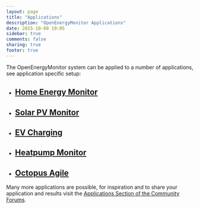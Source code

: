 ```yaml
---
layout: page
title: "Applications"
description: "OpenEnergyMonitor Applications"
date: 2015-10-08 19:05
sidebar: true
comments: false
sharing: true
footer: true
---
```


The OpenEnergyMonitor system can be applied to a number of applications, see application specific setup:

- ## [Home Energy Monitor](/applications/home-energy)

- ## [Solar PV Monitor](/applications/solar-pv)

- ## [EV Charging](/integrations/ev-charging)

- ## [Heatpump Monitor <i class="icon-external-link"></i>](http://heatpumpmonitor.org)

- ## [Octopus Agile](/applications/octopusagile)


Many more applications are possible, for inspiration and to share your application and results visit the [Applications Section of the Community Forums](http://community.openenergymonitor.org/c/applications).
